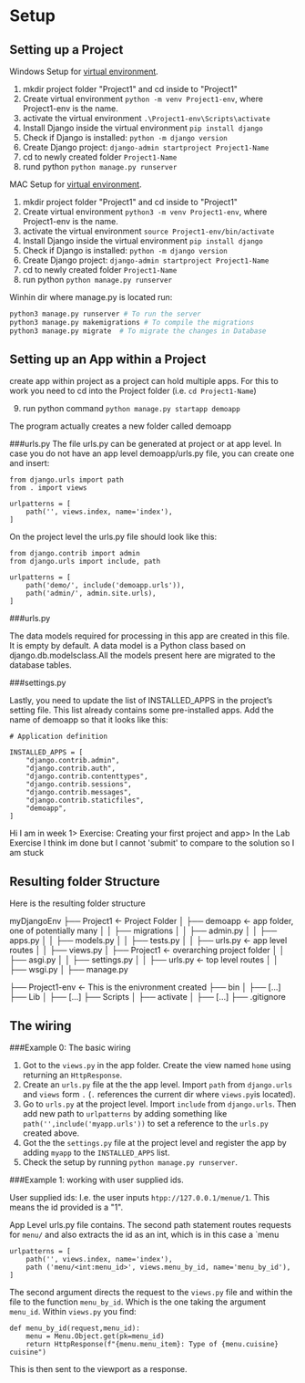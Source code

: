 # Setup

## Setting up a Project
Windows Setup for [virtual environment](https://docs.python.org/3/library/venv.html).
1. mkdir project folder "Project1" and cd inside to "Project1"
2. Create virtual environment `python -m venv Project1-env`, where Project1-env is the name.
3. activate the virtual environment `.\Project1-env\Scripts\activate`
4. Install Django inside the virtual environment `pip install django`
5. Check if Django is installed: `python -m django version`
6. Create Django project: `django-admin startproject Project1-Name`  
7. cd to newly created folder `Project1-Name`
8. rund python `python manage.py runserver`

MAC Setup for [virtual environment](https://docs.python.org/3/library/venv.html).
1. mkdir project folder "Project1" and cd inside to "Project1"
2. Create virtual environment `python3 -m venv Project1-env`, where Project1-env is the name.
3. activate the virtual environment `source Project1-env/bin/activate`
4. Install Django inside the virtual environment `pip install django`
5. Check if Django is installed: `python -m django version`
6. Create Django project: `django-admin startproject Project1-Name`  
7. cd to newly created folder `Project1-Name`
8. run python `python manage.py runserver`


Winhin dir where manage.py is located run:

```python
python3 manage.py runserver # To run the server
python3 manage.py makemigrations # To compile the migrations
python3 manage.py migrate  # To migrate the changes in Database
```


## Setting up an App within a Project

create app within project as a project can hold multiple apps. For this to work you need to cd into the Project folder (i.e. `cd Project1-Name`)

9. run python command `python manage.py startapp demoapp`

The program actually creates a new folder called demoapp

###urls.py
The file urls.py can be generated at project or at app level. In case you do not have an app level demoapp/urls.py file, you can create one and insert: 
```
from django.urls import path 
from . import views 

urlpatterns = [ 
    path('', views.index, name='index'), 
] 
```

On the project level the urls.py file should look like this:
```
from django.contrib import admin 
from django.urls import include, path 

urlpatterns = [ 
    path('demo/', include('demoapp.urls')), 
    path('admin/', admin.site.urls), 
] 
```

###urls.py

The data models required for processing in this app are created in this file. It is empty by default. A data model is a Python class based on django.db.modelsclass.All the models present here are migrated to the database tables. 

###settings.py

Lastly, you need to update the list of INSTALLED_APPS in the project’s setting file. This list already contains some pre-installed apps. Add the name of demoapp so that it looks like this:
```
# Application definition

INSTALLED_APPS = [
    "django.contrib.admin",
    "django.contrib.auth",
    "django.contrib.contenttypes",
    "django.contrib.sessions",
    "django.contrib.messages",
    "django.contrib.staticfiles",
    "demoapp",
]
```

Hi I am in week 1> Exercise: Creating your first project and app> In the Lab Exercise
I think im done but I cannot 'submit' to compare to the solution so I am stuck

## Resulting folder Structure

Here is the resulting folder structure

myDjangoEnv
├── Project1  <- Project Folder
│   ├── demoapp <- app folder, one of potentially many
│   │   ├── migrations
│   │   ├── admin.py
│   │   ├── apps.py
│   │   ├── models.py
│   │   ├── tests.py
│   │   ├── urls.py  <- app level routes
│   │   ├── views.py 
│   ├── Project1 <- overarching project folder
│   │   ├── asgi.py
│   │   ├── settings.py
│   │   ├── urls.py <- top level routes
│   │   ├── wsgi.py
│   ├── manage.py

├── Project1-env <- This is the enivronment created
    ├── bin
    │   ├── [...]
    ├── Lib
    │   ├── [...]
    ├── Scripts
	│   ├── activate
	│   ├── [...]
    ├── .gitignore

## The wiring

###Example 0: The basic wiring

1. Got to the `views.py` in the app folder. Create the view named `home` using returning an `HttpResponse`.
2. Create an `urls.py` file at the the app level. Import `path` from `django.urls` and `views` form `.` (`.` references the current dir where `views.py`is located).
3. Go to `urls.py` at the project level. Import `include` from `django.urls`. Then add new path to `urlpatterns` by adding something like `path('',include('myapp.urls'))` to set a reference to the `urls.py` created above.
4. Got the the `settings.py` file at the project level and register the app by adding `myapp` to the `INSTALLED_APPS` list.
5. Check the setup by running `python manage.py runserver`.


###Example 1: working with user supplied ids. 

User supplied ids: I.e. the user inputs `htpp://127.0.0.1/menue/1`. This means the id provided is a "1".

App Level urls.py file contains. The second path statement routes requests for `menu/` and also extracts the id as an int, which is in this case a `menu

``` 
urlpatterns = [ 
    path('', views.index, name='index'), 
	path ('menu/<int:menu_id>', views.menu_by_id, name='menu_by_id'),
] 	
```

The second argument directs the request to the `views.py` file and within the file to the function `menu_by_id`. Which is the one taking the argument `menu_id`. Within `views.py` you find: 

``` 
def menu_by_id(request,menu_id):
	menu = Menu.Object.get(pk=menu_id)
	return HttpResponse(f"{menu.menu_item}: Type of {menu.cuisine} cuisine")
```

This is then sent to the viewport as a response.
